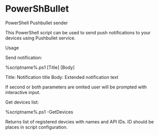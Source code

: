 PowerShBullet
=============

PowerShell Pushbullet sender

This PowerShell script can be used to send push notifications to your devices using Pushbullet service.

Usage

Send notification:

%scriptname%.ps1 [Title] [Body]

Title: Notification title
Body: Extended notification text

If second or both parameters are omited user will be prompted with interactive input.

Get devices list:

%scriptname%.ps1 -GetDevices

Returns list of registered devcies with names and API IDs. ID should be places in script configuration.
